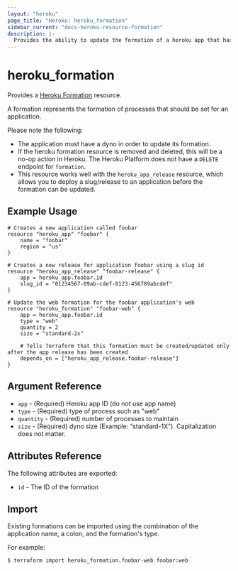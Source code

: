 ```yaml
---
layout: "heroku"
page_title: "Heroku: heroku_formation"
sidebar_current: "docs-heroku-resource-formation"
description: |-
  Provides the ability to update the formation of a heroku app that has a running dyno.
---
```


# heroku\_formation

Provides a [Heroku Formation](https://devcenter.heroku.com/articles/platform-api-reference#formation)
resource.

A formation represents the formation of processes that should be set for an application.

Please note the following:
* The application must have a dyno in order to update its formation.
* If the heroku formation resource is removed and deleted, this will be a no-op action in Heroku.
The Heroku Platform does not have a `DELETE` endpoint for `formation`.
* This resource works well with the `heroku_app_release` resource, which allows you to deploy a slug/release to an application
before the formation can be updated.

## Example Usage

```hcl-terraform
# Creates a new application called foobar
resource "heroku_app" "foobar" {
    name = "foobar"
    region = "us"
}

# Creates a new release for application foobar using a slug id
resource "heroku_app_release" "foobar-release" {
    app = heroku_app.foobar.id
    slug_id = "01234567-89ab-cdef-0123-456789abcdef"
}

# Update the web formation for the foobar application's web
resource "heroku_formation" "foobar-web" {
    app = heroku_app.foobar.id
    type = "web"
    quantity = 2
    size = "standard-2x"

    # Tells Terraform that this formation must be created/updated only after the app release has been created
    depends_on = ["heroku_app_release.foobar-release"]
}
```

## Argument Reference

* `app` - (Required) Heroku app ID (do not use app name)
* `type` - (Required) type of process such as "web"
* `quantity` - (Required) number of processes to maintain
* `size` - (Required) dyno size (Example: “standard-1X”). Capitalization does not matter.

## Attributes Reference

The following attributes are exported:

* `id` - The ID of the formation

## Import
Existing formations can be imported using the combination of the application name, a colon, and the formation's type.

For example:

```
$ terraform import heroku_formation.foobar-web foobar:web
```
